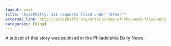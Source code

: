 ```yaml
---
layout: post
title: "AxisPhilly: 311 requests filed under ‘Other’"
external_link: http://axisphilly.org/article/map-of-the-week-filed-under-other/
categories: [blog]
---
```


A subset of this story was publised in the Philadelphia Daily News.